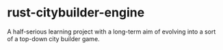 # rust-citybuilder-engine

A half-serious learning project with a long-term aim of evolving into a sort of a top-down city builder game.
